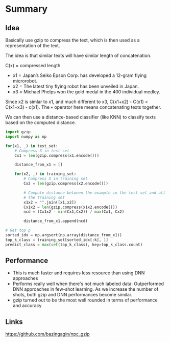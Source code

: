 # Summary

## Idea

Basically use gzip to compress the text, which is then used as a representation of the text.

The idea is that similar texts will have similar length of concatenation.

C(x) = compressed length

- x1 = Japan’s Seiko Epson Corp. has developed a 12-gram flying microrobot.
- x2 = The latest tiny flying robot has been unveiled in Japan.
- x3 = Michael Phelps won the gold medal in the 400 individual medley.

Since x2 is simlar to x1, and much different to x3, C(x1+x2) - C(x1) < C(x1+x3) - c(x1). The `+` operator here means concatenating texts together.

We can then use a distance-based classifier (like KNN) to classify texts based on the computed distance.

```python
import gzip
import numpy as np

for(x1, _) in test_set:
    # Compress X in test set
    Cx1 = len(gzip.compress(x1.encode()))

    distance_from_x1 = []

    for(x2, _) in training_set:
        # Compress X in training set
        Cx2 = len(gzip.compress(x2.encode()))

        # Compute distance between the example in the test set and all the examples in
        # the training set
        x1x2 = "".join([x1,x2])
        Cx1x2 = len(gzip.compress(x1x2.encode()))
        ncd = (Cx1x2 - min(Cx1,Cx2)) / max(Cx1, Cx2)

        distance_from_x1.append(ncd)

# Get top p
sorted_idx = np.argsort(np.array(distance_from_x1))
top_k_class = training_set[sorted_idx[:k], 1]
predict_class = max(set(top_k_class), key=top_k_class.count)
```

## Performance

- This is much faster and requires less resource than using DNN approaches
- Performs really well when there's not much labeled data: Outperformed DNN approaches in few-shot learning. As we increase the number of shots, both gzip and DNN performances become similar.
- gzip turned out to be the most well rounded in terms of performance and accuracy

## Links

<https://github.com/bazingagin/npc_gzip>
